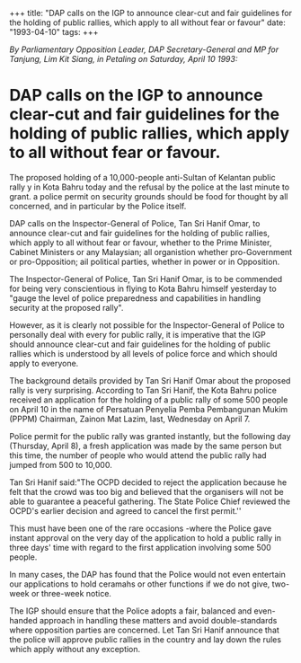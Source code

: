 +++ 
title: "DAP calls on the IGP to announce clear-cut and fair guidelines for the holding of public rallies,	which apply to all without fear or favour"
date: "1993-04-10"
tags:
+++

_By Parliamentary Opposition Leader, DAP Secretary-General and MP for Tanjung, Lim Kit Siang, in Petaling on Saturday, April 10 1993:_

# DAP calls on the IGP to announce clear-cut and fair guidelines for the holding of public rallies,	which apply to all without fear or favour. 

The proposed holding of a 10,000-people anti-Sultan of Kelantan public rally  y in Kota Bahru today and the refusal by the police at the last minute to grant. a police permit on security grounds should be food for thought by all concerned, and in particular by the Police itself.</u>

DAP calls on the Inspector-General of Police, Tan Sri Hanif Omar, to announce clear-cut and fair guidelines for the holding of public rallies, which apply to all without fear or favour, whether to the Prime Minister, Cabinet Ministers or any Malaysian; all organistion whether pro-Government or pro-Opposition; ail political parties, whether in power or in Opposition.

The Inspector-General of Police, Tan Sri Hanif Omar, is to be commended for being very conscientious in flying to Kota Bahru himself yesterday to "gauge the level of police preparedness and capabilities in handling security at the proposed rally".

However, as it is clearly not possible for the Inspector-General of Police to personally deal with every for public rally, it is imperative that the IGP should announce clear-cut and fair guidelines for the holding of public rallies which is understood by all levels of police force and which should apply to everyone.

The background details provided by Tan Sri Hanif Omar about the proposed rally is very surprising. According to Tan Sri Hanif, the Kota Bahru police received an application for the holding of a public rally of some 500 people on April 10	in the name of	Persatuan Penyelia	Pemba Pembangunan Mukim (PPPM) Chairman,	Zainon Mat Lazim,	last, Wednesday on April 7.

Police permit for the public rally was granted instantly, but the following day (Thursday, April 8), a fresh application was made by the same person but this time, the number of people who would attend the public rally had jumped from 500 to 10,000.

Tan Sri Hanif said:"The OCPD decided to reject the application because he felt that the crowd was too big and believed that the organisers will not be able to guarantee a peaceful gathering. The State Police Chief reviewed the OCPD's earlier decision and agreed to cancel the first permit.''

This must have been one of the rare occasions -where the Police gave instant approval on the very day of the application to hold a public rally in three days' time with regard to the first application involving some 500 people.

In many cases, the DAP has found that the Police would not even entertain our applications to hold ceramahs or other functions if we do not give, two-week or three-week notice.

The IGP should ensure that the Police adopts a fair, balanced and even- handed approach in handling these matters and avoid double-standards where opposition parties are concerned. Let Tan Sri Hanif announce that the police will approve public rallies in the country and lay down the rules which apply without any exception.
 
